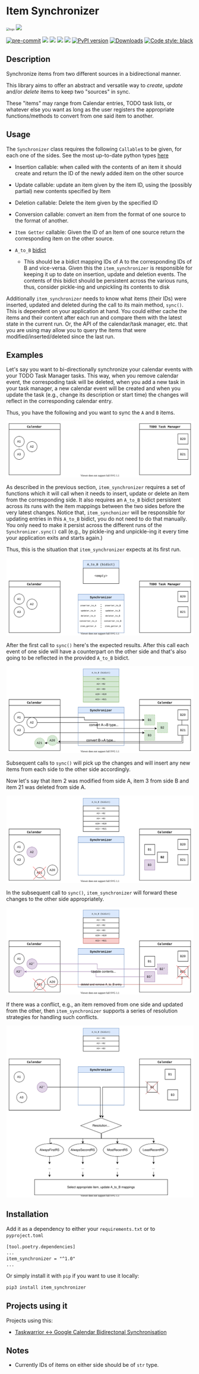 # Item Synchronizer

<img src="https://github.com/bergercookie/item_synchronizer/raw/master/res/logo.png" alt="logo" style="zoom:50%;" />

<a href="https://github.com/bergercookie/item_synchronizer/actions" alt="CI">
<img src="https://github.com/bergercookie/item_synchronizer/actions/workflows/ci.yml/badge.svg"/></a>
<a href="https://github.com/pre-commit/pre-commit">

<img src="https://img.shields.io/badge/pre--commit-enabled-brightgreen?logo=pre-commit&logoColor=white" alt="pre-commit"></a>
<a href="https://www.codacy.com/app/bergercookie/item_synchronizer">
<img src="https://api.codacy.com/project/badge/Grade/9ddd71dc61914b32a0963d4101c29fb5"/></a>
<a href="https://www.codacy.com/app/bergercookie/item_synchronizer">
<img src="https://api.codacy.com/project/badge/Coverage/57206a822c41420bb5792b2cb70f06b5"/></a>
<a href="https://github.com/bergercookie/item_synchronizer/blob/master/LICENSE.md" alt="LICENCE">
<img src="https://img.shields.io/github/license/bergercookie/item_synchronizer.svg" /></a>
<a href="https://pypi.org/project/item_synchronizer/" alt="pypi">
<img src="https://img.shields.io/pypi/pyversions/item-synchronizer.svg" /></a>
<a href="https://badge.fury.io/py/item-synchronizer">
<img src="https://badge.fury.io/py/item-synchronizer.svg" alt="PyPI version" height="18"></a>
<a href="https://pepy.tech/project/item-synchronizer">
<img alt="Downloads" src="https://pepy.tech/badge/item-synchronizer"></a>
<a href="https://github.com/psf/black">
<img alt="Code style: black" src="https://img.shields.io/badge/code%20style-black-000000.svg"></a>

## Description

Synchronize items from two different sources in a bidirectional manner.

This library aims to offer an abstract and versatile way to _create_, _update_
and/or _delete_ items to keep two "sources" in sync.

These "items" may range from Calendar entries, TODO task lists, or whatever else
you want as long as the user registers the appropriate functions/methods to
convert from one said item to another.

## Usage

The `Synchronizer` class requires the following `Callable`s to be given, for each
one of the sides. See the most up-to-date python types
[here](https://github.com/bergercookie/item_synchronizer/blob/master/item_synchronizer/types.py)

- Insertion callable: when called with the contents of an item it should create
  and return the ID of the newly added item on the other source
- Update callable: update an item given by the item ID, using the (possibly
  partial) new contents specified by Item
- Deletion callable: Delete the item given by the specified ID
- Conversion callable: convert an item from the format of one source to the
  format of another.
- `Item Getter` callable: Given the ID of an Item of one source return the
  corresponding item on the other source.
- `A_to_B` [bidict](https://github.com/jab/bidict)

  - This should be a bidict mapping IDs of A to the corresponding IDs of B and
    vice-versa. Given this the `item_synchronizer` is responsible for keeping
    it up to date on insertion, update and deletion events. The contents of this
    bidict should be persistent across the various runs, thus, consider
    pickle-ing and unpickling its contents to disk

Additionally `item_synchronizer` needs to know what items (their IDs) were
inserted, updated and deleted during the call to its main method, `sync()`. This
is dependent on your application at hand. You could either cache the items and
their content after each run and compare them with the latest state in the
current run. Or, the API of the calendar/task manager, etc. that you are using
may allow you to query the items that were modified/inserted/deleted since the
last run.

## Examples

Let's say you want to bi-directionally synchronize your calendar events with
your TODO Task Manager tasks. This way, when you remove calendar event, the
correspoding task will be deleted, when you add a new task in your task manager,
a new calendar event will be created and when you update the task (e.g., change
its description or start time) the changes will reflect in the corresponding
calendar entry.

Thus, you have the following and you want to sync the `A` and `B` items.

![sync0](res/drawio/sync0.drawio.svg)

As described in the previous section, `item_synchronizer` requires a set of
functions which it will call when it needs to insert, update or delete an item
from the corresponding side. It also requires an `A_to_B` bidict persistent
across its runs with the item mappings between the two sides before the very
latest changes. Notice that, `item_synchonizer` will be responsible for updating
entries in this `A_to_B` bidict, you do not need to do that manually. You only
need to make it persist across the different runs of the `Synchronizer.sync()`
call (e.g., by pickle-ing and unpickle-ing it every time your application exits
and starts again.)

Thus, this is the situation that `item_synchronizer` expects at its first
run.

![sync1](res/drawio/sync1.drawio.svg)

After the first call to `sync()` here's the expected results. After this call
each event of one side will have a counterpart on the other side and that's also
going to be reflected in the provided `A_to_B` bidict.

![sync2](res/drawio/sync2.drawio.svg)

Subsequent calls to `sync()` will pick up the changes and will insert any new
items from each side to the other side accordingly.

Now let's say that item 2 was modified from side A, item 3 from side B and
item 21 was deleted from side A.

![update-n-delete0](res/drawio/update-n-delete0.drawio.svg)

In the subsequent call to `sync()`, `item_synchronizer` will forward these
changes to the other side appropriately.

![update-n-delete1](res/drawio/update-n-delete1.drawio.svg)

If there was a conflict, e.g., an item removed from one side and updated from
the other, then `item_synchronizer` supports a series of resolution strategies
for handling such conflicts.

![resolution-strategy](res/drawio/resolution-strategy.drawio.svg)

## Installation

Add it as a dependency to either your `requirements.txt` or to `pyproject.toml`

```console
[tool.poetry.dependencies]
...
item_synchronizer = "^1.0"
...
```

Or simply install it with `pip` if you want to use it locally:

```sh
pip3 install item_synchronizer
```

## Projects using it

Projects using this:

- [Taskwarrior <-> Google Calendar Bidirectonal Synchronisation](https://github.com/bergercookie/taskw_gcal_sync/blob/master/taskw_gcal_sync/TWGCalAggregator.py)

## Notes

- Currently IDs of items on either side should be of `str` type.
